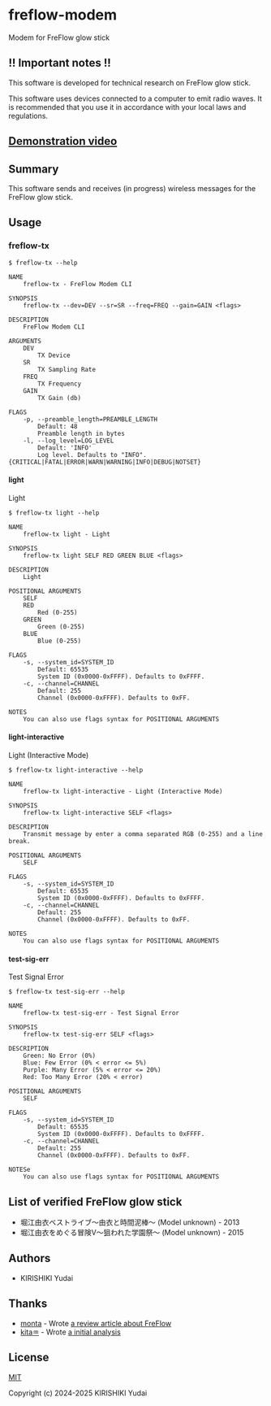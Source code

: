# freflow-modem

Modem for FreFlow glow stick

## !! Important notes !!

This software is developed for technical research on FreFlow glow stick.

This software uses devices connected to a computer to emit radio waves. It is recommended that you use it in accordance with your local laws and regulations.

## [Demonstration video](https://mega.nz/file/m3AFkT7R#mFJo47eQhj8ttz7XCfJgShoSrH64WTpGl_aw5zgyFDQ)

## Summary

This software sends and receives (in progress) wireless messages for the FreFlow glow stick.

## Usage

### freflow-tx

```
$ freflow-tx --help

NAME
    freflow-tx - FreFlow Modem CLI

SYNOPSIS
    freflow-tx --dev=DEV --sr=SR --freq=FREQ --gain=GAIN <flags>

DESCRIPTION
    FreFlow Modem CLI

ARGUMENTS
    DEV
        TX Device
    SR
        TX Sampling Rate
    FREQ
        TX Frequency
    GAIN
        TX Gain (db)

FLAGS
    -p, --preamble_length=PREAMBLE_LENGTH
        Default: 48
        Preamble length in bytes
    -l, --log_level=LOG_LEVEL
        Default: 'INFO'
        Log level. Defaults to "INFO". {CRITICAL|FATAL|ERROR|WARN|WARNING|INFO|DEBUG|NOTSET}
```

#### light

Light

```
$ freflow-tx light --help

NAME
    freflow-tx light - Light

SYNOPSIS
    freflow-tx light SELF RED GREEN BLUE <flags>

DESCRIPTION
    Light

POSITIONAL ARGUMENTS
    SELF
    RED
        Red (0-255)
    GREEN
        Green (0-255)
    BLUE
        Blue (0-255)

FLAGS
    -s, --system_id=SYSTEM_ID
        Default: 65535
        System ID (0x0000-0xFFFF). Defaults to 0xFFFF.
    -c, --channel=CHANNEL
        Default: 255
        Channel (0x0000-0xFFFF). Defaults to 0xFF.

NOTES
    You can also use flags syntax for POSITIONAL ARGUMENTS
```

#### light-interactive

Light (Interactive Mode)

```
$ freflow-tx light-interactive --help

NAME
    freflow-tx light-interactive - Light (Interactive Mode)

SYNOPSIS
    freflow-tx light-interactive SELF <flags>

DESCRIPTION
    Transmit message by enter a comma separated RGB (0-255) and a line break.

POSITIONAL ARGUMENTS
    SELF

FLAGS
    -s, --system_id=SYSTEM_ID
        Default: 65535
        System ID (0x0000-0xFFFF). Defaults to 0xFFFF.
    -c, --channel=CHANNEL
        Default: 255
        Channel (0x0000-0xFFFF). Defaults to 0xFF.

NOTES
    You can also use flags syntax for POSITIONAL ARGUMENTS
```

#### test-sig-err

Test Signal Error

```
$ freflow-tx test-sig-err --help

NAME
    freflow-tx test-sig-err - Test Signal Error

SYNOPSIS
    freflow-tx test-sig-err SELF <flags>

DESCRIPTION
    Green: No Error (0%)
    Blue: Few Error (0% < error <= 5%)
    Purple: Many Error (5% < error <= 20%)
    Red: Too Many Error (20% < error)

POSITIONAL ARGUMENTS
    SELF

FLAGS
    -s, --system_id=SYSTEM_ID
        Default: 65535
        System ID (0x0000-0xFFFF). Defaults to 0xFFFF.
    -c, --channel=CHANNEL
        Default: 255
        Channel (0x0000-0xFFFF). Defaults to 0xFF.

NOTESe
    You can also use flags syntax for POSITIONAL ARGUMENTS
```

## List of verified FreFlow glow stick

- 堀江由衣ベストライブ～由衣と時間泥棒～ (Model unknown) - 2013
- 堀江由衣をめぐる冒険V～狙われた学園祭～ (Model unknown) - 2015

## Authors

- KIRISHIKI Yudai

## Thanks

- [monta](https://monta.moe.in/) - Wrote [a review article about FreFlow](https://monta.moe.in/wp/2013/05-09/23-56_1056)
- [kita♒](https://x.com/kita556) - Wrote [a initial analysis](https://x.com/kita556/status/333620995132903424)

## License

[MIT](https://opensource.org/license/MIT)

Copyright (c) 2024-2025 KIRISHIKI Yudai
